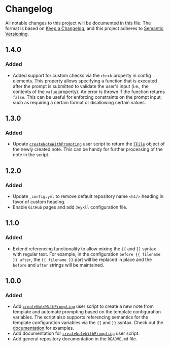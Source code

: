 # Changelog

All notable changes to this project will be documented in this file. The format
is based on [Keep a Changelog](https://keepachangelog.com/en/1.0.0/), and this
project adheres to [Semantic Versioning](https://semver.org/spec/v2.0.0.html).

## 1.4.0

### Added

- Added support for custom checks via the `check` property in config elements.
  This property allows specifying a function that is executed after the prompt
  is submitted to validate the user's input (i.e., the contents of the `value`
  property). An error is thrown if the function returns `false`. This can be
  useful for enforcing constraints on the prompt input, such as requiring a
  certain format or disallowing certain values.

## 1.3.0

### Added

- Update [`createNoteWithPrompting`](docs/makeNoteWithPrompting.md) user
  script to return the
  [`TFile`](https://github.com/obsidianmd/obsidian-api/blob/583ba39e3f6c0546de5e5e8742256a60e2d78ebc/obsidian.d.ts#L3616)
  object of the newly created note. This can be handy for further processing of
  the note in the script.

## 1.2.0

### Added

- Update `_config.yml` to remove default repository name `<h1/>` heading in
  favor of custom heading.
- Enable `GitHub` pages and add `Jeykll` configuration file.

## 1.1.0

### Added

- Extend referencing functionality to allow mixing the `{{` and `}}` syntax with
  regular text. For example, in the configuration `before {{ filename }} after`,
  the `{{ filename }}` part will be replaced in place and the `before` and
  `after` strings will be maintained.

## 1.0.0

### Added

- Add [`createNoteWithPrompting`](docs/makeNoteWithPrompting.md) user script
  to create a new note from template and automate prompting based on the
  template configuration variables. The script also supports referencing
  semantics for the template configuration variables via the `{{` and `}}`
  syntax. Check out the [documentation](docs/makeNoteWithPrompting.md) for
  examples.
- Add documentation for
  [`createNoteWithPrompting`](docs/makeNoteWithPrompting.md) user script.
- Add general repository documentation in the `README.md` file.
